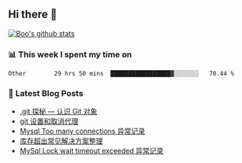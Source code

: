 ## Hi there 👋

[![Boo's github stats](https://github-readme-stats.vercel.app/api?username=0xAiKang)](https://github.com/anuraghazra/github-readme-stats)

<!-- [![Most Used Langs](https://github-readme-stats.vercel.app/api/top-langs/?username=0xAiKang)](https://github.com/anuraghazra/github-readme-stats) -->

### 📊 This week I spent my time on
<!--START_SECTION:waka-->

```text
Other        29 hrs 50 mins  █████████████████▓░░░░░░░   70.44 %
```

<!--END_SECTION:waka-->

### 📕 Latest Blog Posts
<!-- BLOG-POST-LIST:START -->
- [.git 探秘 — 认识 Git 对象](https://www.0x2beace.com/git-exploring-%E2%80%94-getting-to-know-git-objects/)
- [git 设置和取消代理](https://www.0x2beace.com/git-set-and-cancel-proxy/)
- [Mysql Too many connections 异常记录](https://www.0x2beace.com/mysql-too-many-connections-exception-record/)
- [库存超出常见解决方案整理](https://www.0x2beace.com/inventory-beyond-common-solution-collation/)
- [MySql Lock wait timeout exceeded 异常记录](https://www.0x2beace.com/mysql-lock-wait-timeout-exceeded-exception-record/)
<!-- BLOG-POST-LIST:END -->

